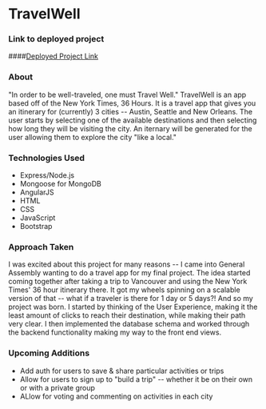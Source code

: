 # TravelWell
### Link to deployed project
####[Deployed Project Link](http://travelwell.herokuapp.com)

### About
"In order to be well-traveled, one must Travel Well."
TravelWell is an app based off of the New York Times, 36 Hours. It is a travel app that gives you an itinerary for (currently) 3 cities -- Austin, Seattle and New Orleans. The user starts by selecting one of the available destinations and then selecting how long they will be visiting the city. An iternary will be generated for the user allowing them to explore the city "like a local."

### Technologies Used
* Express/Node.js
* Mongoose for MongoDB
* AngularJS
* HTML
* CSS
* JavaScript
* Bootstrap

### Approach Taken
I was excited about this project for many reasons -- I came into General Assembly wanting to do a travel app for my final project. The idea started coming together after taking a trip to Vancouver and using the New York Times' 36 hour itinerary there. It got my wheels spinning on a scalable version of that -- what if a traveler is there for 1 day or 5 days?! And so my project was born. I started by thinking of the User Experience, making it the least amount of clicks to reach their destination, while making their path very clear. I then implemented the database schema and worked through the backend functionality making my way to the front end views.

### Upcoming Additions
* Add auth for users to save & share particular activities or trips
* Allow for users to sign up to "build a trip" -- whether it be on their own or with a private group 
* ALlow for voting and commenting on activities in each city

